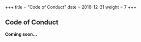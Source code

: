 +++
title = "Code of Conduct"
date = 2016-12-31
weight = 7
+++

## Code of Conduct
**Coming soon...**